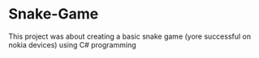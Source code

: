 # Snake-Game
This project was about creating a basic snake game (yore successful on nokia devices) using C# programming
